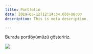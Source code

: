 ```yaml
---
title: Portfolio
date: 2019-05-12T12:14:34.000+06:00
description: This is meta description.

---
```

Burada portföyümüzü gösteririz.

![](/images/portfolio/item-8.png)